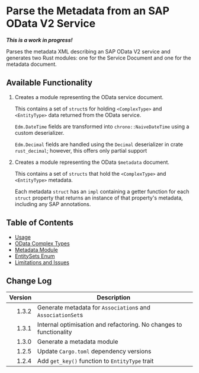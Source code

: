 # Parse the Metadata from an SAP OData V2 Service

***This is a work in progress!***

Parses the metadata XML describing an SAP OData V2 service and generates two Rust modules: one for the Service Document and one for the metadata document.

## Available Functionality

1. Creates a module representing the OData service document.

   This contains a set of `struct`s for holding `<ComplexType>` and `<EntityType>` data returned from the OData service.

   `Edm.DateTime` fields are transformed into `chrono::NaiveDateTime` using a custom deserializer.

   `Edm.Decimal` fields are handled using the `Decimal` deserializer in crate `rust_decimal`; however, this offers only partial support

1. Creates a module representing the OData `$metadata` document.

   This contains a set of `structs` that hold the `<ComplexType>` and `<EntityType>` metadata.

   Each metadata `struct` has an `impl` containing a getter function for each `struct` property that returns an instance of that property's metadata, including any SAP annotations.

## Table of Contents

* [Usage](./docs/usage.md)
* [OData Complex Types](./docs/complex_types.md)
* [Metadata Module](./docs/metadata.md)
* [EntitySets Enum](./docs/entitysets_enum.md)
* [Limitations and Issues](./docs/limitations.md)

## Change Log

| Version | Description
|--:|---
1.3.2 | Generate metadata for `Association`s and `AssociationSet`s
1.3.1 | Internal optimisation and refactoring.  No changes to functionality
1.3.0 | Generate a metadata module
1.2.5 | Update `Cargo.toml` dependency versions
1.2.4 | Add `get_key()` function to `EntityType` trait
